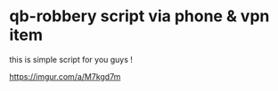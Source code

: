 # qb-robbery script via phone & vpn item
this is simple script for you guys !

https://imgur.com/a/M7kgd7m
